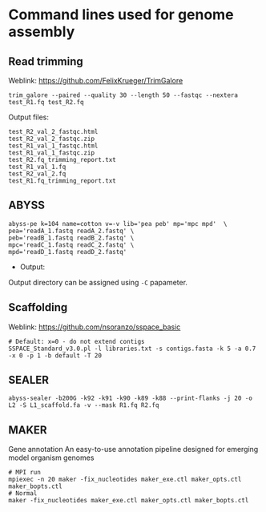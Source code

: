 # Command lines used for genome assembly


## Read trimming

Weblink: https://github.com/FelixKrueger/TrimGalore

```
trim_galore --paired --quality 30 --length 50 --fastqc --nextera test_R1.fq test_R2.fq
```

Output files:

```
test_R2_val_2_fastqc.html
test_R2_val_2_fastqc.zip
test_R1_val_1_fastqc.html
test_R1_val_1_fastqc.zip
test_R2.fq_trimming_report.txt
test_R1_val_1.fq
test_R2_val_2.fq
test_R1.fq_trimming_report.txt
```

## ABYSS

```
abyss-pe k=104 name=cotton v=-v lib='pea peb' mp='mpc mpd'  \
pea='readA_1.fastq readA_2.fastq' \
peb='readB_1.fastq readB_2.fastq' \
mpc='readC_1.fastq readC_2.fastq' \
mpd='readD_1.fastq readD_2.fastq'
```
* Output:

Output directory can be assigned using `-C` papameter. 

## Scaffolding

Weblink: https://github.com/nsoranzo/sspace_basic

```
# Default: x=0 - do not extend contigs
SSPACE_Standard_v3.0.pl -l libraries.txt -s contigs.fasta -k 5 -a 0.7 -x 0 -p 1 -b default -T 20

```


## SEALER


```
abyss-sealer -b200G -k92 -k91 -k90 -k89 -k88 --print-flanks -j 20 -o L2 -S L1_scaffold.fa -v --mask R1.fq R2.fq

```

## MAKER 

Gene annotation 
An easy-to-use annotation pipeline designed for emerging model organism genomes

```
# MPI run
mpiexec -n 20 maker -fix_nucleotides maker_exe.ctl maker_opts.ctl maker_bopts.ctl
# Normal
maker -fix_nucleotides maker_exe.ctl maker_opts.ctl maker_bopts.ctl

```



